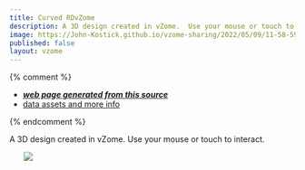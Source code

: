 ```yaml
---
title: Curved RDvZome
description: A 3D design created in vZome.  Use your mouse or touch to interact.
image: https://John-Kostick.github.io/vzome-sharing/2022/05/09/11-58-59-Curved-RDvZome/Curved-RDvZome.png
published: false
layout: vzome
---
```


{% comment %}
 - [***web page generated from this source***](<https://John-Kostick.github.io/vzome-sharing/2022/05/09/Curved-RDvZome-11-58-59.html>)
 - [data assets and more info](<https://github.com/John-Kostick/vzome-sharing/tree/main/2022/05/09/11-58-59-Curved-RDvZome/>)
 
{% endcomment %}

A 3D design created in vZome.  Use your mouse or touch to interact.

<vzome-viewer style="width: 87%; height: 60vh; margin: 5%"
       src="https://John-Kostick.github.io/vzome-sharing/2022/05/09/11-58-59-Curved-RDvZome/Curved-RDvZome.vZome" >
  <img src="https://John-Kostick.github.io/vzome-sharing/2022/05/09/11-58-59-Curved-RDvZome/Curved-RDvZome.png" />
</vzome-viewer>
